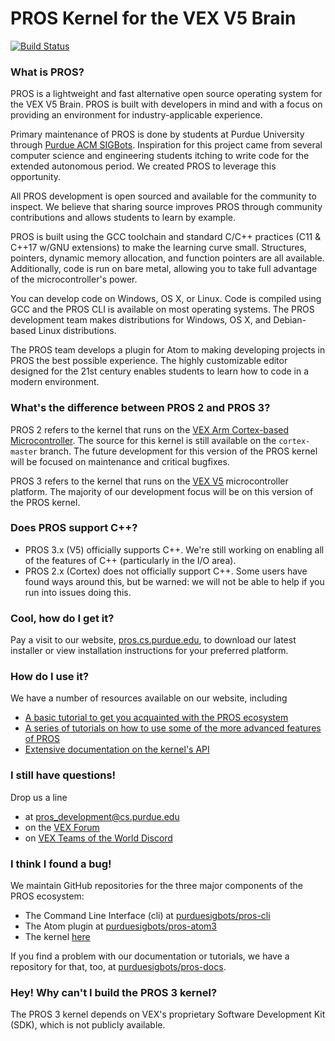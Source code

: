 # PROS Kernel for the VEX V5 Brain

[![Build Status](https://dev.azure.com/purdue-acm-sigbots/Kernel/_apis/build/status/purduesigbots.pros?branchName=develop)](https://dev.azure.com/purdue-acm-sigbots/Kernel/_build/latest?definitionId=5&branchName=develop)

### What is PROS?
PROS is a lightweight and fast alternative open source operating system for the VEX V5 Brain. PROS is built with developers in mind and with a focus on providing an environment for industry-applicable experience.

Primary maintenance of PROS is done by students at Purdue University through [Purdue ACM SIGBots](http://purduesigbots.com). Inspiration for this project came from several computer science and engineering students itching to write code for the extended autonomous period. We created PROS to leverage this opportunity.

All PROS development is open sourced and available for the community to inspect. We believe that sharing source improves PROS through community contributions and allows students to learn by example.

PROS is built using the GCC toolchain and standard C/C++ practices (C11 & C++17 w/GNU extensions) to make the learning curve small. Structures, pointers, dynamic memory allocation, and function pointers are all available. Additionally, code is run on bare metal, allowing you to take full advantage of the microcontroller's power.

You can develop code on Windows, OS X, or Linux. Code is compiled using GCC and the PROS CLI is available on most operating systems. The PROS development team makes distributions for Windows, OS X, and Debian-based Linux distributions.

The PROS team develops a plugin for Atom to making developing projects in PROS the best possible experience. The highly customizable editor designed for the 21st century enables students to learn how to code in a modern environment.

### What's the difference between PROS 2 and PROS 3?
PROS 2 refers to the kernel that runs on the [VEX Arm Cortex-based Microcontroller](https://www.vexrobotics.com/276-2194.html). The source for this kernel is still available on the `cortex-master` branch. The future development for this version of the PROS kernel will be focused on maintenance and critical bugfixes.

PROS 3 refers to the kernel that runs on the [VEX V5](https://www.vexrobotics.com/vexedr/v5) microcontroller platform. The majority of our development focus will be on this version of the PROS kernel.

### Does PROS support C++?
- PROS 3.x (V5) officially supports C++. We're still working on enabling all of the features of C++ (particularly in the I/O area).
- PROS 2.x (Cortex) does not officially support C++. Some users have found ways around this, but be warned: we will not be able to help if you run into issues doing this.

### Cool, how do I get it?
Pay a visit to our website, [pros.cs.purdue.edu](https://pros.cs.purdue.edu), to download our latest installer or view installation instructions for your preferred platform.

### How do I use it?
We have a number of resources available on our website, including
- [A basic tutorial to get you acquainted with the PROS ecosystem](https://pros.cs.purdue.edu/v5/getting-started/new-users.html)
- [A series of tutorials on how to use some of the more advanced features of PROS](https://pros.cs.purdue.edu/v5/tutorials/index.html)
- [Extensive documentation on the kernel's API](https://pros.cs.purdue.edu/v5/api/index.html)

### I still have questions!
Drop us a line
- at pros_development@cs.purdue.edu
- on the [VEX Forum](https://www.vexforum.com/)
- on [VEX Teams of the World Discord](https://discord.gg/xddjWGj)

### I think I found a bug!
We maintain GitHub repositories for the three major components of the PROS ecosystem:
- The Command Line Interface (cli) at [purduesigbots/pros-cli](https://github.com/purduesigbots/pros-cli)
- The Atom plugin at [purduesigbots/pros-atom3](https://github.com/purduesigbots/pros-atom3)
- The kernel [here](https://github.com/purduesigbots/pros)

If you find a problem with our documentation or tutorials, we have a repository for that, too, at [purduesigbots/pros-docs](https://github.com/purduesigbots/pros-docs).

### Hey! Why can't I build the PROS 3 kernel?
The PROS 3 kernel depends on VEX's proprietary Software Development Kit (SDK), which is not publicly available.
